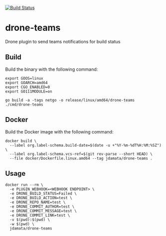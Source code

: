[![Build Status](https://cloud.drone.io/api/badges/jdamata/drone-teams/status.svg)](https://cloud.drone.io/jdamata/drone-teams)
# drone-teams

Drone plugin to send teams notifications for build status

## Build

Build the binary with the following command:

```console
export GOOS=linux
export GOARCH=amd64
export CGO_ENABLED=0
export GO111MODULE=on

go build -a -tags netgo -o release/linux/amd64/drone-teams ./cmd/drone-teams
```

## Docker

Build the Docker image with the following command:

```console
docker build \
  --label org.label-schema.build-date=$(date -u +"%Y-%m-%dT%H:%M:%SZ") \
  --label org.label-schema.vcs-ref=$(git rev-parse --short HEAD) \
  --file docker/Dockerfile.linux.amd64 --tag jdamata/drone-teams .
```

## Usage

```
docker run --rm \
  -e PLUGIN_WEBHOOK=<WEBHOOK ENDPOINT> \
  -e DRONE_BUILD_STATUS=Failed \
  -e DRONE_BUILD_ACTION=test \
  -e DRONE_REPO_NAME=test \
  -e DRONE_COMMIT_AUTHOR=test \
  -e DRONE_COMMIT_MESSAGE=test \
  -e DRONE_COMMIT_LINK=test \
  -v $(pwd):$(pwd) \
  -w $(pwd) \
  jdamata/drone-teams
```
